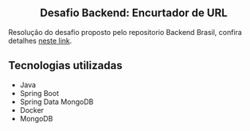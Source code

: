 <h2 align="center">
  Desafio Backend: Encurtador de URL
</h2>

Resolução do desafio proposto pelo repositorio Backend Brasil, confira detalhes [neste link](https://github.com/backend-br/desafios/blob/master/url-shortener/PROBLEM.md).


## Tecnologias utilizadas

* Java
* Spring Boot
* Spring Data MongoDB
* Docker
* MongoDB
